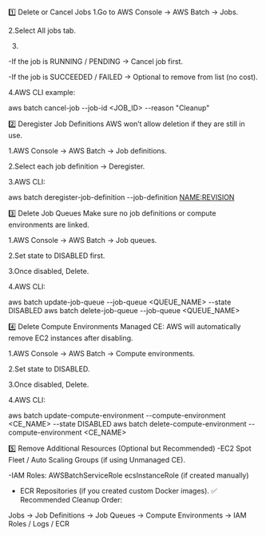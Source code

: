 1️⃣ Delete or Cancel Jobs
1.Go to AWS Console → AWS Batch → Jobs.

2.Select All jobs tab.

3.
-If the job is RUNNING / PENDING → Cancel job first.

-If the job is SUCCEEDED / FAILED → Optional to remove from list (no cost).

4.AWS CLI example:


aws batch cancel-job --job-id <JOB_ID> --reason "Cleanup"

2️⃣ Deregister Job Definitions
AWS won’t allow deletion if they are still in use.

1.AWS Console → AWS Batch → Job definitions.

2.Select each job definition → Deregister.

3.AWS CLI:

aws batch deregister-job-definition --job-definition <NAME:REVISION>

3️⃣ Delete Job Queues
Make sure no job definitions or compute environments are linked.

1.AWS Console → AWS Batch → Job queues.

2.Set state to DISABLED first.

3.Once disabled, Delete.

4.AWS CLI:


aws batch update-job-queue --job-queue <QUEUE_NAME> --state DISABLED
aws batch delete-job-queue --job-queue <QUEUE_NAME>

4️⃣ Delete Compute Environments
Managed CE: AWS will automatically remove EC2 instances after disabling.

1.AWS Console → AWS Batch → Compute environments.

2.Set state to DISABLED.

3.Once disabled, Delete.

4.AWS CLI:


aws batch update-compute-environment --compute-environment <CE_NAME> --state DISABLED
aws batch delete-compute-environment --compute-environment <CE_NAME>

5️⃣ Remove Additional Resources (Optional but Recommended)
-EC2 Spot Fleet / Auto Scaling Groups (if using Unmanaged CE).

-IAM Roles:
AWSBatchServiceRole
ecsInstanceRole (if created manually)
- ECR Repositories (if you created custom Docker images).
✅ Recommended Cleanup Order:

Jobs → Job Definitions → Job Queues → Compute Environments → IAM Roles / Logs / ECR

